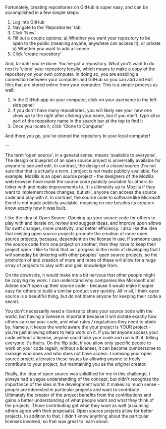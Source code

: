 Fortunately, creating repositories on GitHub is super easy, and can be accomplished in a few simple steps:
  1) Log into GitHub
  2) Navigate to the 'Repositories' tab
  3) Click 'New'
  4) Fill out a couple options:
    a) Whether you want your repository to be open to the public (meaning anyone, anywhere can access it), or private
    b) Whether you want to add a license
  5) Click 'create repository'

And, ta-dah! you're done.  You've got a repository.  What you'll want to do next is 'clone' your repository locally, which means to make a copy of the repository on your own computer.  In doing so, you are enabling a connection between your computer and GitHub so you can add and edit files that are stored online from your computer.  This is a simple process as well:

  1) In the GitHub app on your computer, click on your username in the left-side panel
  2) If you don't have many repositories, you will likely see your new one show up to the right after clicking your name,     but if you don't, type all or part of the repository name in the search bar at the top to find it
  3) Once you locate it, click 'Clone to Computer'
  
And there you go, you've cloned the repository to your local computer!

--

The term 'open source', in a general sense, means 'available to everyone'.  The design or blueprint of an open source project is universally available for anyone to see and edit.  In contrast, the design of a closed source (I'm not sure that that is actually a term..) project is not made publicly available.  For example, Mozilla is an open source project - the designers of the Mozilla web browser have made the source code publicly available for others to tinker with and make improvements to.  It is ultimately up to Mozilla if they want to implement those changes, but still, anyone can access the source code and play with it.  In contrast, the source code to software like Microsoft Excel is not made publicly available, meaning no one besides its creators know exactly how it was built.

I like the idea of Open Source.  Opening up your source code for others to play with and iterate on, review and suggest ideas, and improve upon allows for swift changes, more creativity, and better efficiency.  I also like the idea that existing open source projects promote the creation of more open source projects, because, dependent on the license in use, if someone uses the source code from one project on another, then they have to keep their project open.  I like to think that as I progess in the realm of developing that I will someday be tinkering with other peoples' open source projects, so the promotion of and creation of more and more of these will allow for a huge array of projects to play with and gain knowledge from.

On the downside, it would make me a bit nervous that other people might be copying my work.  I can understand why companies like Microsoft and Adobe don't open up their source code - because it would make it super easy for others to build a similiar product very quickly.  All in all, I think open source is a beautiful thing, but do not blame anyone for keeping their code a secret.

You don't necessarily need a license to share your source code with the world, but having a license is important because it will dictate exactly how others can use your code, and what rules / regulations they need to abide by.  Namely, it keeps the world aware the your project is YOUR project - you're just allowing others to help work on it.  If you let anyone access your code without a license, anyone could take your code and run with it, telling everyone it's theirs.  On the filp side, if you allow only specific people to work on your code (again, without a license), it can become cumbersome to manage who does and who does not have access.  Licensing your open source project alleviates these issues by allowing anyone to freely contribute to your project, but maintaining you as the original creator.

Really, the idea of open source was solidified for me in this challenge.  I always had a vague understanding of the concept, but didn't recognize the importance of the idea in the development world.  It makes so much sense - people are interested in particular projects and want to contribute.  Ultimately the creator of the project benefits from the contributions and gains a better understanding of what people want and what they think of the projects.  Those contributing get what they want as well (assuming others agree with their proposals).  Open source projects allow for better projects.  In addition to that, I didn't know anything about the particular licenses involved, so that was great to learn about.

